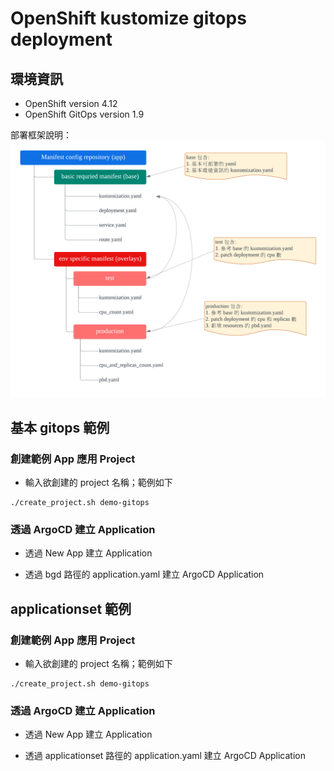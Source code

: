# OpenShift kustomize gitops deployment

## 環境資訊
  * OpenShift version 4.12
  * OpenShift GitOps version 1.9

部署框架說明：
![](https://github.com/CCChou/OpenShift-PoC-Scenario/blob/main/02_Deploy/02_spring_gitops_deploy/image/kustomize_structure.png)

## 基本 gitops 範例

### 創建範例 App 應用 Project
  * 輸入欲創建的 project 名稱；範例如下
  ```
  ./create_project.sh demo-gitops
  ```

### 透過 ArgoCD 建立 Application
  * 透過 New App 建立 Application

  * 透過 bgd 路徑的 application.yaml 建立 ArgoCD Application

## applicationset 範例

### 創建範例 App 應用 Project
  * 輸入欲創建的 project 名稱；範例如下
  ```
  ./create_project.sh demo-gitops
  ```

### 透過 ArgoCD 建立 Application
  * 透過 New App 建立 Application

  * 透過 applicationset 路徑的 application.yaml 建立 ArgoCD Application
